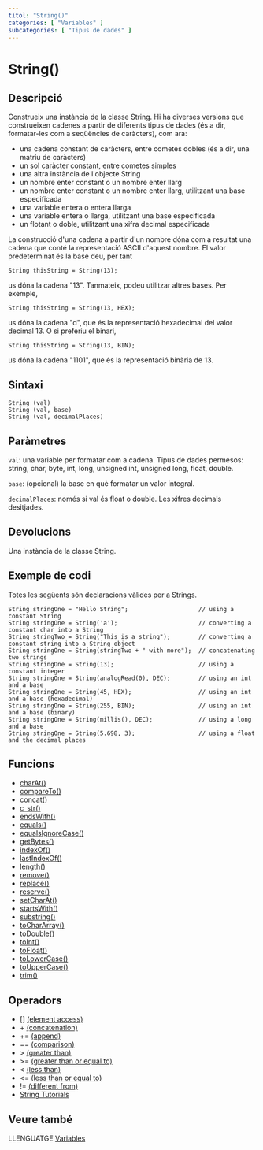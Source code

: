 ```yaml
---
títol: "String()"
categories: [ "Variables" ]
subcategories: [ "Tipus de dades" ]
---
```


# String()

## Descripció

Construeix una instància de la classe String. Hi ha diverses versions que construeixen cadenes a partir de diferents tipus de dades (és a dir, formatar-les com a seqüències de caràcters), com ara:

- una cadena constant de caràcters, entre cometes dobles (és a dir, una matriu de caràcters)
- un sol caràcter constant, entre cometes simples
- una altra instància de l'objecte String
- un nombre enter constant o un nombre enter llarg
- un nombre enter constant o un nombre enter llarg, utilitzant una base especificada
- una variable entera o entera llarga
- una variable entera o llarga, utilitzant una base especificada
- un flotant o doble, utilitzant una xifra decimal especificada

La construcció d'una cadena a partir d'un nombre dóna com a resultat una cadena que conté la representació ASCII d'aquest nombre. El valor predeterminat és la base deu, per tant

`String thisString = String(13);`

us dóna la cadena "13". Tanmateix, podeu utilitzar altres bases. Per exemple,

`String thisString = String(13, HEX);`

us dóna la cadena "d", que és la representació hexadecimal del valor decimal 13. O si preferiu el binari,

`String thisString = String(13, BIN);`

us dóna la cadena "1101", que és la representació binària de 13.

## Sintaxi

`String (val)`  
`String (val, base)`  
`String (val, decimalPlaces)`

## Paràmetres

`val`: una variable per formatar com a cadena. Tipus de dades permesos: string, char, byte, int, long, unsigned int, unsigned long, float, double.

`base`: (opcional) la base en què formatar un valor integral.

`decimalPlaces`: només si val és float o double. Les xifres decimals desitjades.

## Devolucions

Una instància de la classe String.

## Exemple de codi

Totes les següents són declaracions vàlides per a Strings.

```
String stringOne = "Hello String";                    // using a constant String
String stringOne = String('a');                       // converting a constant char into a String
String stringTwo = String("This is a string");        // converting a constant string into a String object
String stringOne = String(stringTwo + " with more");  // concatenating two strings
String stringOne = String(13);                        // using a constant integer
String stringOne = String(analogRead(0), DEC);        // using an int and a base
String stringOne = String(45, HEX);                   // using an int and a base (hexadecimal)
String stringOne = String(255, BIN);                  // using an int and a base (binary)
String stringOne = String(millis(), DEC);             // using a long and a base
String stringOne = String(5.698, 3);                  // using a float and the decimal places
```

## Funcions

- [charAt()](./Funcions-String/charAt().md)
- [compareTo()](./Funcions-String/compareTo().md)
- [concat()](./Funcions-String/concat().md)
- [c_str()](./Funcions-String/c_str().md)
- [endsWith()](./Funcions-String/endsWith().md)
- [equals()](./Funcions-String/equals().md)
- [equalsIgnoreCase()](./Funcions-String/equalsIgnoreCase().md)
- [getBytes()](./Funcions-String/getBytes().md)
- [indexOf()](./Funcions-String/indexOf().md)
- [lastIndexOf()](./Funcions-String/lastIndexOf().md)
- [length()](./Funcions-String/length().md)
- [remove()](./Funcions-String/remove().md)
- [replace()](./Funcions-String/replace().md)
- [reserve()](./Funcions-String/reserve().md)
- [setCharAt()](./Funcions-String/setCharAt().md)
- [startsWith()](./Funcions-String/startsWith().md)
- [substring()](./Funcions-String/substring().md)
- [toCharArray()](./Funcions-String/toCharArray().md)
- [toDouble()](./Funcions-String/toDouble().md)
- [toInt()](./Funcions-String/toInt().md)
- [toFloat()](./Funcions-String/toFloat().md)
- [toLowerCase()](./Funcions-String/toLowerCase().md)
- [toUpperCase()](./Funcions-String/toUpperCase().md)
- [trim()](./Funcions-String/trim().md)

## Operadors

- [] [(element access)](./Operadors/element_access.md)
- \+ [(concatenation)](./Operadors/concatenation.md)
- += [(append)](./Operadors/append.md)
- == [(comparison)](./Operadors/comparison.md)
- \> [(greater than)](./Operadors/greater_than.md)
- \>= [(greater than or equal to)](./Operadors/greater_than_or_equal_to.md)
- < [(less than)](./Operadors/less_than.md)
- <= [(less than or equal to)](./Operadors/less_than_or_equal_to.md)
- != [(different from)](./Operadors/different_from.md)
- [String Tutorials](https://www.arduino.cc/en/Tutorial/BuiltInExamples#strings)

## Veure també

LLENGUATGE [Variables](../Variables.md)
